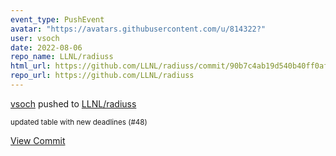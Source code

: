 ```yaml
---
event_type: PushEvent
avatar: "https://avatars.githubusercontent.com/u/814322?"
user: vsoch
date: 2022-08-06
repo_name: LLNL/radiuss
html_url: https://github.com/LLNL/radiuss/commit/90b7c4ab19d540b40ff0af20720b0aed927bd872
repo_url: https://github.com/LLNL/radiuss
---
```


<a href='https://github.com/vsoch' target='_blank'>vsoch</a> pushed to <a href='https://github.com/LLNL/radiuss' target='_blank'>LLNL/radiuss</a>

<small>updated table with new deadlines (#48)</small>

<a href='https://github.com/LLNL/radiuss/commit/90b7c4ab19d540b40ff0af20720b0aed927bd872' target='_blank'>View Commit</a>